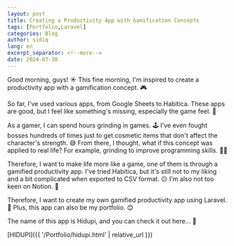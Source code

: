```yaml
---
layout: post
title: Creating a Productivity App with Gamification Concepts
tags: [Portfolio,Laravel]
categories: Blog
author: sidiq
lang: en
excerpt_separator: <!--more-->
date: 2024-07-30
---
```


Good morning, guys! ☀️ This fine morning, I'm inspired to create a productivity app with a gamification concept. 🎮
<!--more-->

So far, I've used various apps, from Google Sheets to Habitica. These apps are good, but I feel like something's missing, especially the game feel. 🤔

As a gamer, I can spend hours grinding in games. 🕹️ I've even fought bosses hundreds of times just to get cosmetic items that don't affect the character's strength. 😅 From there, I thought, what if this concept was applied to real life? For example, grinding to improve programming skills. 👨‍💻

Therefore, I want to make life more like a game, one of them is through a gamified productivity app. I've tried Habitica, but it's still not to my liking and a bit complicated when exported to CSV format. 😕 I'm also not too keen on Notion. 🤷

Therefore, I want to create my own gamified productivity app using Laravel. 💪 Plus, this app can also be my portfolio. 😊

The name of this app is Hidupi, and you can check it out here... 👀

[HIDUPI]({{ '/Portfolio/hidupi.html' | relative_url }})




